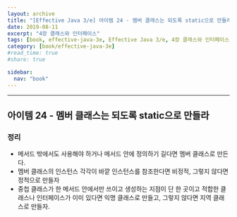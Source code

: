 ```yaml
---
layout: archive
title: "[Effective Java 3/e] 아이템 24 - 멤버 클래스는 되도록 static으로 만들라"
date: 2019-08-11
excerpt: "4장 클래스와 인터페이스"
tags: [book, effective-java-3e, Effective Java 3/e, 4장 클래스와 인터페이스]
category: [book/effective-java-3e]
#read_time: true
#share: true

sidebar:
  nav: "book"
---
```


* * *

## 아이템 24 - 멤버 클래스는 되도록 static으로 만들라

### 정리

* 메서드 밖에서도 사용해야 하거나 메서드 안에 정의하기 길다면 멤버 클래스로 만든다.
* 멤버 클래스의 인스턴스 각각이 바깥 인스턴스를 참조한다면 비정적, 그렇지 않다면 정적으로 만들자
* 중첩 클래스가 한 메서드 안에서만 쓰이고 생성하는 지점이 단 한 곳이고 적합한 클래스나 인터페이스가 이미 있다면 익명 클래스로 만들고, 그렇지 않다면 지역 클래스로 만들자.
